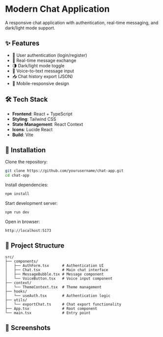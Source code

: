 # Modern Chat Application


A responsive chat application with authentication, real-time messaging, and dark/light mode support.

## ✨ Features

- 🔐 User authentication (login/register)
- 💬 Real-time message exchange
- 🌗 Dark/light mode toggle
- 🎤 Voice-to-text message input
- 📥 Chat history export (JSON)
- 📱 Mobile-responsive design

## 🛠 Tech Stack

- **Frontend**: React + TypeScript
- **Styling**: Tailwind CSS
- **State Management**: React Context
- **Icons**: Lucide React
- **Build**: Vite

## 🚀 Installation

Clone the repository:

```bash
git clone https://github.com/yourusername/chat-app.git
cd chat-app
```

Install dependencies:

```bash
npm install
```

Start development server:

```bash
npm run dev
```

Open in browser:

```
http://localhost:5173
```

## 📁 Project Structure

```
src/
├── components/
│   ├── AuthForm.tsx      # Authentication UI
│   ├── Chat.tsx          # Main chat interface
│   ├── MessageBubble.tsx # Message component
│   └── VoiceButton.tsx   # Voice input component
├── context/
│   └── ThemeContext.tsx  # Theme management
├── hooks/
│   └── useAuth.tsx       # Authentication logic
├── utils/
│   └── exportChat.ts     # Chat export functionality
├── App.tsx               # Root component
└── main.tsx              # Entry point
```

## 📸 Screenshots
